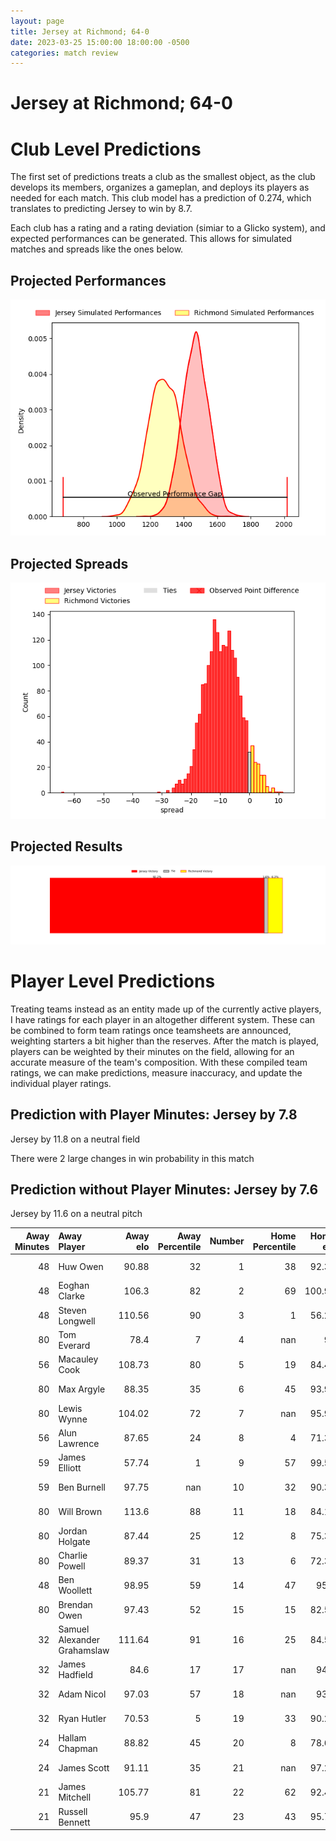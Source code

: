 ```yaml
---  
layout: page  
title: Jersey at Richmond; 64-0  
date: 2023-03-25 15:00:00 18:00:00 -0500  
categories: match review  
---
```

# Jersey at Richmond; 64-0

# Club Level Predictions


The first set of predictions treats a club as the smallest object, as the club develops its members, organizes a gameplan, and deploys its players as needed for each match. This club model has a prediction of 0.274, which translates to predicting Jersey to win by 8.7.

Each club has a rating and a rating deviation (simiar to a Glicko system), and expected performances can be generated. This allows for simulated matches and spreads like the ones below.
## Projected Performances


![Projected Performances](plots/performances_2023-03-25-Richmond-Jersey.png)
## Projected Spreads


![Projected Spreads](plots/spreads_2023-03-25-Richmond-Jersey.png)
## Projected Results


![Projected Results](plots/resultbar_2023-03-25-Richmond-Jersey.png)
# Player Level Predictions


Treating teams instead as an entity made up of the currently active players, I have ratings for each player in an altogether different system. These can be combined to form team ratings once teamsheets are announced, weighting starters a bit higher than the reserves. After the match is played, players can be weighted by their minutes on the field, allowing for an accurate measure of the team's composition. With these compiled team ratings, we can make predictions, measure inaccuracy, and update the individual player ratings.
## Prediction with Player Minutes: Jersey by 7.8


Jersey by 11.8 on a neutral field

There were 2 large changes in win probability in this match
## Prediction without Player Minutes: Jersey by 7.6


Jersey by 11.6 on a neutral pitch



|   Away Minutes | Away Player                 |   Away elo |   Away Percentile |   Number |   Home Percentile |   Home elo | Home Player       |   Home Minutes |
|---------------:|:----------------------------|-----------:|------------------:|---------:|------------------:|-----------:|:------------------|---------------:|
|             48 | Huw Owen                    |      90.88 |                32 |        1 |                38 |      92.38 | George Cave       |             60 |
|             48 | Eoghan Clarke               |     106.3  |                82 |        2 |                69 |     100.93 | Alexander Post    |             43 |
|             48 | Steven Longwell             |     110.56 |                90 |        3 |                 1 |      56.22 | Jimmy Litchfield  |             66 |
|             80 | Tom Everard                 |      78.4  |                 7 |        4 |               nan |      95    | Rhys Anstey       |             66 |
|             56 | Macauley Cook               |     108.73 |                80 |        5 |                19 |      84.45 | Jake Monson       |             46 |
|             80 | Max Argyle                  |      88.35 |                35 |        6 |                45 |      93.98 | David Massey      |             80 |
|             80 | Lewis Wynne                 |     104.02 |                72 |        7 |               nan |      95.99 | Lucas Brooke      |             80 |
|             56 | Alun Lawrence               |      87.65 |                24 |        8 |                 4 |      71.35 | Ethan Benson      |             80 |
|             59 | James Elliott               |      57.74 |                 1 |        9 |                57 |      99.54 | James Lennon      |             48 |
|             59 | Ben Burnell                 |      97.75 |               nan |       10 |                32 |      90.35 | Bill Johnston     |             80 |
|             80 | Will Brown                  |     113.6  |                88 |       11 |                18 |      84.13 | Owain James       |             48 |
|             80 | Jordan Holgate              |      87.44 |                25 |       12 |                 8 |      75.37 | Craig Duncan      |             80 |
|             80 | Charlie Powell              |      89.37 |                31 |       13 |                 6 |      72.32 | Paul Kiernan      |             80 |
|             48 | Ben Woollett                |      98.95 |                59 |       14 |                47 |      95.1  | Raz Patel         |             65 |
|             80 | Brendan Owen                |      97.43 |                52 |       15 |                15 |      82.59 | Alexander O'Meara |             80 |
|             32 | Samuel Alexander Grahamslaw |     111.64 |                91 |       16 |                25 |      84.55 | Joseph Vajner     |             37 |
|             32 | James Hadfield              |      84.6  |                17 |       17 |               nan |      94.2  | Edward Johnson    |             34 |
|             32 | Adam Nicol                  |      97.03 |                57 |       18 |               nan |      93.3  | Stephen Kerins    |             32 |
|             32 | Ryan Hutler                 |      70.53 |                 5 |       19 |                33 |      90.23 | Jack Walsh        |             32 |
|             24 | Hallam Chapman              |      88.82 |                45 |       20 |                 8 |      78.66 | Conor Maguire     |             20 |
|             24 | James Scott                 |      91.11 |                35 |       21 |               nan |      97.22 | Alex Burrage      |             15 |
|             21 | James Mitchell              |     105.77 |                81 |       22 |                62 |      92.49 | Luke Spring       |             14 |
|             21 | Russell Bennett             |      95.9  |                47 |       23 |                43 |      95.73 | Miles Wakeling    |             14 |

